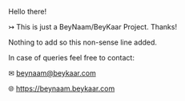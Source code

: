 Hello there!

↣ This is just a BeyNaam/BeyKaar Project. Thanks!

Nothing to add so this non-sense line added.

In case of queries feel free to contact:

✉ beynaam@beykaar.com

🌐 https://beynaam.beykaar.com
